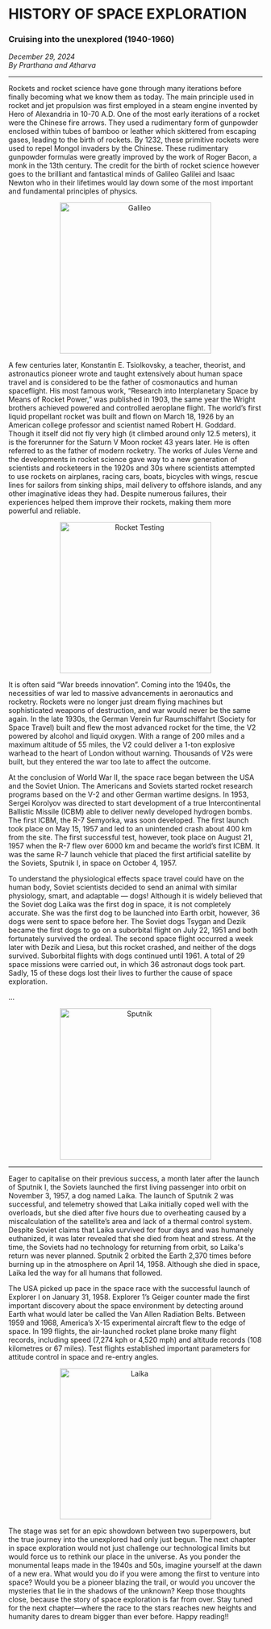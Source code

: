 # HISTORY OF SPACE EXPLORATION

### Cruising into the unexplored (1940-1960)

*December 29, 2024*  
*By Prarthana and Atharva*

---

Rockets and rocket science have gone through many iterations before finally becoming what we know them as today. The main principle used in rocket and jet propulsion was first employed in a steam engine invented by Hero of Alexandria in 10-70 A.D. One of the most early iterations of a rocket were the Chinese fire arrows. They used a rudimentary form of gunpowder enclosed within tubes of bamboo or leather which skittered from escaping gases, leading to the birth of rockets. By 1232, these primitive rockets were used to repel Mongol invaders by the Chinese. These rudimentary gunpowder formulas were greatly improved by the work of Roger Bacon, a monk in the 13th century. The credit for the birth of rocket science however goes to the brilliant and fantastical minds of Galileo Galilei and Isaac Newton who in their lifetimes would lay down some of the most important and fundamental principles of physics.

<div style="text-align: center;">
  <img src="https://i.pinimg.com/236x/3a/e5/72/3ae5728d1dd822cb5bb2548669b9fb77.jpg" alt="Galileo" style="width:300px; height:auto;">
</div>

A few centuries later, Konstantin E. Tsiolkovsky, a teacher, theorist, and astronautics pioneer wrote and taught extensively about human space travel and is considered to be the father of cosmonautics and human spaceflight. His most famous work, “Research into Interplanetary Space by Means of Rocket Power,” was published in 1903, the same year the Wright brothers achieved powered and controlled aeroplane flight. The world’s first liquid propellant rocket was built and flown on March 18, 1926 by an American college professor and scientist named Robert H. Goddard. Though it itself did not fly very high (it climbed around only 12.5 meters), it is the forerunner for the Saturn V Moon rocket 43 years later. He is often referred to as the father of modern rocketry. The works of Jules Verne and the developments in rocket science gave way to a new generation of scientists and rocketeers in the 1920s and 30s where scientists attempted to use rockets on airplanes, racing cars, boats, bicycles with wings, rescue lines for sailors from sinking ships, mail delivery to offshore islands, and any other imaginative ideas they had. Despite numerous failures, their experiences helped them improve their rockets, making them more powerful and reliable.

<div style="text-align: center;">
  <img src="https://encrypted-tbn0.gstatic.com/images?q=tbn:ANd9GcQecshKjAhMQXusraqbSpXSOJPDpZlNXpQgIPfWDd7yFr5mKZ678d18bxPDBEmvUj8_jUmp7hsBsgD17AoWUzKHyrYUP0dMBNzo2wDcSg" alt="Rocket Testing" style="width:300px; height:auto;">
</div>

It is often said “War breeds innovation”. Coming into the 1940s, the necessities of war led to massive advancements in aeronautics and rocketry. Rockets were no longer just dream flying machines but sophisticated weapons of destruction, and war would never be the same again. In the late 1930s, the German Verein fur Raumschiffahrt (Society for Space Travel) built and flew the most advanced rocket for the time, the V2 powered by alcohol and liquid oxygen. With a range of 200 miles and a maximum altitude of 55 miles, the V2 could deliver a 1-ton explosive warhead to the heart of London without warning. Thousands of V2s were built, but they entered the war too late to affect the outcome.

At the conclusion of World War II, the space race began between the USA and the Soviet Union. The Americans and Soviets started rocket research programs based on the V-2 and other German wartime designs. In 1953, Sergei Korolyov was directed to start development of a true Intercontinental Ballistic Missile (ICBM) able to deliver newly developed hydrogen bombs. The first ICBM, the R-7 Semyorka, was soon developed. The first launch took place on May 15, 1957 and led to an unintended crash about 400 km from the site. The first successful test, however, took place on August 21, 1957 when the R-7 flew over 6000 km and became the world’s first ICBM. It was the same R-7 launch vehicle that placed the first artificial satellite by the Soviets, Sputnik I, in space on October 4, 1957.

To understand the physiological effects space travel could have on the human body, Soviet scientists decided to send an animal with similar physiology, smart, and adaptable — dogs! Although it is widely believed that the Soviet dog Laika was the first dog in space, it is not completely accurate. She was the first dog to be launched into Earth orbit, however, 36 dogs were sent to space before her. The Soviet dogs Tsygan and Dezik became the first dogs to go on a suborbital flight on July 22, 1951 and both fortunately survived the ordeal. The second space flight occurred a week later with Dezik and Liesa, but this rocket crashed, and neither of the dogs survived. Suborbital flights with dogs continued until 1961. A total of 29 space missions were carried out, in which 36 astronaut dogs took part. Sadly, 15 of these dogs lost their lives to further the cause of space exploration.

...

<div style="text-align: center;">
  <img src="https://images.nationalgeographic.org/image/upload/t_RL2_search_thumb/v1638890387/EducationHub/photos/sputnik.jpg" alt="Sputnik" style="width:300px; height:auto;">
</div>

---

Eager to capitalise on their previous success, a month later after the launch of Sputnik I, the Soviets launched the first living passenger into orbit on November 3, 1957, a dog named Laika. The launch of Sputnik 2 was successful, and telemetry showed that Laika initially coped well with the overloads, but she died after five hours due to overheating caused by a miscalculation of the satellite’s area and lack of a thermal control system. Despite Soviet claims that Laika survived for four days and was humanely euthanized, it was later revealed that she died from heat and stress. At the time, the Soviets had no technology for returning from orbit, so Laika's return was never planned. Sputnik 2 orbited the Earth 2,370 times before burning up in the atmosphere on April 14, 1958. Although she died in space, Laika led the way for all humans that followed.

The USA picked up pace in the space race with the successful launch of Explorer I on January 31, 1958. Explorer 1’s Geiger counter made the first important discovery about the space environment by detecting around Earth what would later be called the Van Allen Radiation Belts. Between 1959 and 1968, America’s X-15 experimental aircraft flew to the edge of space. In 199 flights, the air-launched rocket plane broke many flight records, including speed (7,274 kph or 4,520 mph) and altitude records (108 kilometres or 67 miles). Test flights established important parameters for attitude control in space and re-entry angles.

<div style="text-align: center;">
  <img src="https://encrypted-tbn0.gstatic.com/images?q=tbn:ANd9GcR2weKzd5DnbdCW4_O5sGLj4L35qPG0PxKPAA&s" alt="Laika" style="width:300px; height:auto;">
</div>

The stage was set for an epic showdown between two superpowers, but the true journey into the unexplored had only just begun. The next chapter in space exploration would not just challenge our technological limits but would force us to rethink our place in the universe. As you ponder the monumental leaps made in the 1940s and 50s, imagine yourself at the dawn of a new era. What would you do if you were among the first to venture into space? Would you be a pioneer blazing the trail, or would you uncover the mysteries that lie in the shadows of the unknown? Keep those thoughts close, because the story of space exploration is far from over. Stay tuned for the next chapter—where the race to the stars reaches new heights and humanity dares to dream bigger than ever before. Happy reading!!